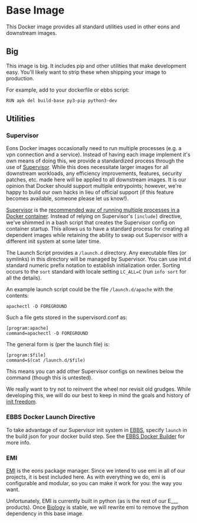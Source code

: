 # Base Image
This Docker image provides all standard utilities used in other eons and downstream images.

## Big

This image is big. It includes pip and other utilities that make development easy. You'll likely want to strip these when shipping your image to production.

For example, add to your dockerfile or ebbs script:
```
RUN apk del build-base py3-pip python3-dev
```

## Utilities

### Supervisor

Eons Docker images occasionally need to run multiple processes (e.g. a vpn connection and a service). Instead of having each image implement it's own means of doing this, we provide a standardized process through the use of [Supervisor](http://supervisord.org). While this does necessitate larger images for all downstream workloads, any efficiency improvements, features, security patches, etc. made here will be applied to all downstream images. It is our opinion that Docker should support multiple entrypoints; however, we're happy to build our own hacks in lieu of official support (if this feature becomes available, someone please let us know!).

[Supervisor](http://supervisord.org) is the [recommended way of running multiple processes in a Docker container](https://docs.docker.com/config/containers/multi-service_container/). Instead of relying on Supervisor's `[include]` directive, we've shimmed in a bash script that creates the Supervisor config on container startup. This allows us to have a standard process for creating all dependent images while retaining the ability to swap out Supervisor with a different init system at some later time.

The Launch Script provides a `/launch.d` directory. Any executable files (or symlinks) in this directory will be managed by Supervisor. You can use init.d standard numeric prefix notation to establish initialization order. Sorting occurs to the `sort` standard with locale setting `LC_ALL=C` (run `info sort` for all the details).

An example launch script could be the file `/launch.d/apache` with the contents:
```shell
apachectl -D FOREGROUND
```
Such a file gets stored in the supervisord.conf as:
```shell
[program:apache]
command=apachectl -D FOREGROUND
```

The general form is (per the launch file) is:
```shell
[program:$file]
command=$(cat /launch.d/$file)
```

This means you can add other Supervisor configs on newlines below the command (though this is untested).

We really want to try not to reinvent the wheel nor revisit old grudges. While developing this, we will do our best to keep in mind the goals and history of [init freedom](https://www.devuan.org/os/init-freedom).

### EBBS Docker Launch Directive

To take advantage of our Supervisor init system in [EBBS](https://github.com/eons-dev/bin_ebbs), specify `launch` in the build json for your docker build step.
See the [EBBS Docker Builder](https://github.com/eons-dev/build_docker) for more info.

### EMI

[EMI](https://github.com/eons-dev/bin_emi) is the eons package manager. Since we intend to use emi in all of our projects, it is best included here. As with everything we do, emi is configurable and modular, so you can make it work for you: the way you want.

Unfortunately, EMI is currently built in python (as is the rest of our E___ products). Once [Biology](https://develop.bio) is stable, we will rewrite emi to remove the python dependency in this base image.